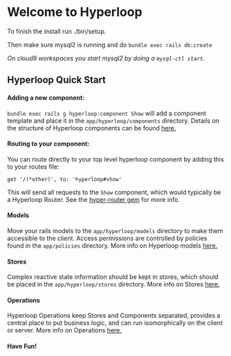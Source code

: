 # Welcome to Hyperloop

To finish the install run ./bin/setup.

Then make sure mysql2 is running and do `bundle exec rails db:create`

*On cloud9 workspaces you start mysql2 by doing a `mysql-ctl start`.*

## Hyperloop Quick Start

#### Adding a new component:

`bundle exec rails g hyperloop:component Show` will add a component template and place it in the `app/hyperloop/components` directory.  Details on the structure of Hyperloop components can be found [here.](http://ruby-hyperloop.io/docs/components/dsl-overview/)

#### Routing to your component:

You can route directly to your top level hyperloop component by adding this to your routes file:

`get '/(*other)', to: 'hyperloop#show'`

This will send all requests to the `Show` component, which would typically be a Hyperloop Router.  See the [hyper-router gem](https://github.com/ruby-hyperloop/hyper-router) for more info.

#### Models

Move your rails models to the `app/hyperloop/models` directory to make them accessible to the client.  Access permissions are controlled by policies found in the `app/policies` directory.  More info on Hyperloop models [here.](http://ruby-hyperloop.io/start/models/)

#### Stores

Complex reactive state information should be kept in stores, which should be placed in the `app/hyperloop/stores` directory.  More info on Stores [here.](http://ruby-hyperloop.io/start/stores/)

#### Operations

Hyperloop Operations keep Stores and Components separated, provides a central place to put business logic, and can run isomorphically on the client or server.  More info on Operations [here.](http://ruby-hyperloop.io/start/operations/)

#### Have Fun!